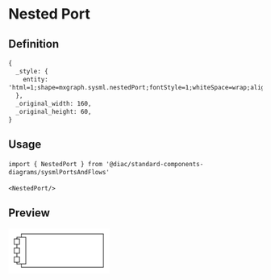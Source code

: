 # Nested Port

## Definition

```
{
  _style: { 
    entity: 'html=1;shape=mxgraph.sysml.nestedPort;fontStyle=1;whiteSpace=wrap;align=center;',
  },
  _original_width: 160,
  _original_height: 60,
}
```

## Usage

```
import { NestedPort } from '@diac/standard-components-diagrams/sysmlPortsAndFlows'

<NestedPort/>
```

## Preview

<img src="./nested-port.png" width="200"/>
